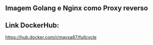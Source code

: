 ## Imagem Golang e Nginx como Proxy reverso
## Link DockerHub: 
https://hub.docker.com/r/maysa87/fullcycle

